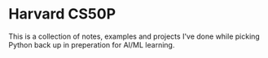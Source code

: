 # Harvard CS50P

This is a collection of notes, examples and projects I've done while picking Python back up in preperation for AI/ML learning.
